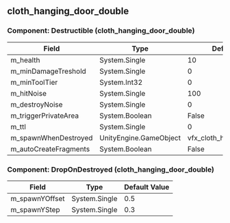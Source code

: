 ## cloth_hanging_door_double

### Component: Destructible (cloth_hanging_door_double)

|Field|Type|Default Value|
|-----|----|-------------|
|m_health|System.Single|10|
|m_minDamageTreshold|System.Single|0|
|m_minToolTier|System.Int32|0|
|m_hitNoise|System.Single|100|
|m_destroyNoise|System.Single|0|
|m_triggerPrivateArea|System.Boolean|False|
|m_ttl|System.Single|0|
|m_spawnWhenDestroyed|UnityEngine.GameObject|vfx_cloth_hanging_destroyed|
|m_autoCreateFragments|System.Boolean|False|

### Component: DropOnDestroyed (cloth_hanging_door_double)

|Field|Type|Default Value|
|-----|----|-------------|
|m_spawnYOffset|System.Single|0.5|
|m_spawnYStep|System.Single|0.3|

